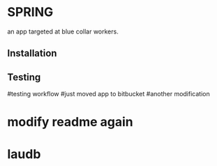 # SPRING
an app targeted at blue collar workers.

## Installation


## Testing


#testing workflow
#just moved app to bitbucket
#another modification

# modify readme again
# laudb
